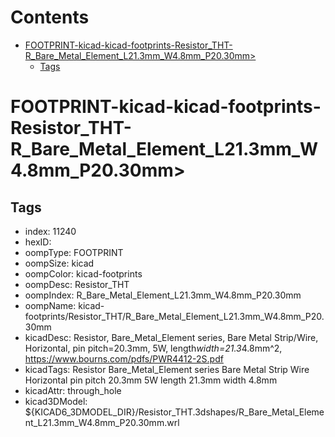 



Contents
========

* [FOOTPRINT-kicad-kicad-footprints-Resistor_THT-R_Bare_Metal_Element_L21.3mm_W4.8mm_P20.30mm>](#footprint-kicad-kicad-footprints-resistor_tht-r_bare_metal_element_l213mm_w48mm_p2030mm)
	* [Tags](#tags)

# FOOTPRINT-kicad-kicad-footprints-Resistor_THT-R_Bare_Metal_Element_L21.3mm_W4.8mm_P20.30mm>

## Tags

- index: 11240
- hexID: 
- oompType: FOOTPRINT
- oompSize: kicad
- oompColor: kicad-footprints
- oompDesc: Resistor_THT
- oompIndex: R_Bare_Metal_Element_L21.3mm_W4.8mm_P20.30mm
- oompName: kicad-footprints/Resistor_THT/R_Bare_Metal_Element_L21.3mm_W4.8mm_P20.30mm
- kicadDesc: Resistor, Bare_Metal_Element series, Bare Metal Strip/Wire, Horizontal, pin pitch=20.3mm, 5W, length*width=21.3*4.8mm^2, https://www.bourns.com/pdfs/PWR4412-2S.pdf
- kicadTags: Resistor Bare_Metal_Element series Bare Metal Strip Wire Horizontal pin pitch 20.3mm 5W length 21.3mm width 4.8mm
- kicadAttr: through_hole
- kicad3DModel: ${KICAD6_3DMODEL_DIR}/Resistor_THT.3dshapes/R_Bare_Metal_Element_L21.3mm_W4.8mm_P20.30mm.wrl

